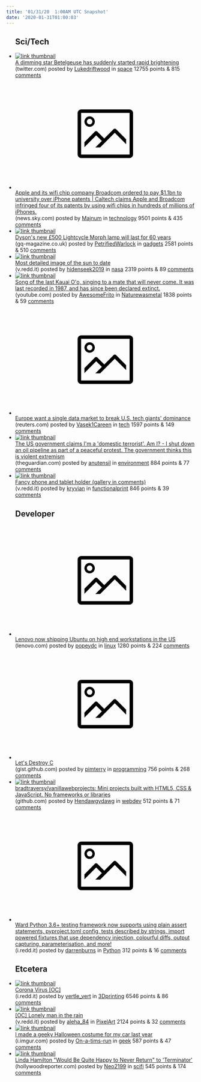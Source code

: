 ```yaml
---
title: '01/31/20  1:00AM UTC Snapshot'
date: '2020-01-31T01:00:03'
---
```

<ul>
<h2>Sci/Tech</h2>

<li><a href='https://twitter.com/chmn_victor/status/1222650793121153024'><img src='https://a.thumbs.redditmedia.com/eIAlQ_8LU3KSRnHZPw8TdE3RqP-5D7fv2X6X3rzvqQ0.jpg' alt='link thumbnail'></a><div><div class='linkTitle'><a href='https://twitter.com/chmn_victor/status/1222650793121153024'>A dimming star Betelgeuse has suddenly started rapid brightening</a></div>(twitter.com) posted by <a href='https://www.reddit.com/user/Lukedriftwood'>Lukedriftwood</a> in <a href='https://www.reddit.com/r/space'>space</a> 12755 points & 815 <a href='https://www.reddit.com/r/space/comments/ew5ccv/a_dimming_star_betelgeuse_has_suddenly_started/'>comments</a></div></li>

<li><a href='https://news.sky.com/story/apple-and-its-wifi-chip-company-broadcom-ordered-to-pay-11bn-to-university-over-iphone-patents-11921401'><svg version='1.1' viewBox='-34 -14 104 64' preserveAspectRatio='xMidYMid meet' xmlns='http://www.w3.org/2000/svg' xmlns:xlink='http://www.w3.org/1999/xlink'>
    <title>link thumbnail</title>
    <path d='M32,4H4A2,2,0,0,0,2,6V30a2,2,0,0,0,2,2H32a2,2,0,0,0,2-2V6A2,2,0,0,0,32,4ZM4,30V6H32V30Z'></path>
    <path d='M8.92,14a3,3,0,1,0-3-3A3,3,0,0,0,8.92,14Zm0-4.6A1.6,1.6,0,1,1,7.33,11,1.6,1.6,0,0,1,8.92,9.41Z'></path>
    <path d='M22.78,15.37l-5.4,5.4-4-4a1,1,0,0,0-1.41,0L5.92,22.9v2.83l6.79-6.79L16,22.18l-3.75,3.75H15l8.45-8.45L30,24V21.18l-5.81-5.81A1,1,0,0,0,22.78,15.37Z'></path>
    </svg></a><div><div class='linkTitle'><a href='https://news.sky.com/story/apple-and-its-wifi-chip-company-broadcom-ordered-to-pay-11bn-to-university-over-iphone-patents-11921401'>Apple and its wifi chip company Broadcom ordered to pay $1.1bn to university over iPhone patents | Caltech claims Apple and Broadcom infringed four of its patents by using wifi chips in hundreds of millions of iPhones.</a></div>(news.sky.com) posted by <a href='https://www.reddit.com/user/Majnum'>Majnum</a> in <a href='https://www.reddit.com/r/technology'>technology</a> 9501 points & 435 <a href='https://www.reddit.com/r/technology/comments/ew3i9t/apple_and_its_wifi_chip_company_broadcom_ordered/'>comments</a></div></li>

<li><a href='https://www.gq-magazine.co.uk/lifestyle/article/dysons-lightcycle-morph-lamp'><img src='https://b.thumbs.redditmedia.com/nHp9EJUgf6vDkb_3x7z-DDILuZdHCKqTWMYwKhEUirI.jpg' alt='link thumbnail'></a><div><div class='linkTitle'><a href='https://www.gq-magazine.co.uk/lifestyle/article/dysons-lightcycle-morph-lamp'>Dyson's new £500 Lightcycle Morph lamp will last for 60 years</a></div>(gq-magazine.co.uk) posted by <a href='https://www.reddit.com/user/PetrifiedWarlock'>PetrifiedWarlock</a> in <a href='https://www.reddit.com/r/gadgets'>gadgets</a> 2581 points & 510 <a href='https://www.reddit.com/r/gadgets/comments/ew2uix/dysons_new_500_lightcycle_morph_lamp_will_last/'>comments</a></div></li>

<li><a href='https://v.redd.it/l936hnu3gxd41'><img src='https://b.thumbs.redditmedia.com/aoXl0iVza0DDEVUkrhj0seMqpk84Ku_l85rMQzbcCpQ.jpg' alt='link thumbnail'></a><div><div class='linkTitle'><a href='https://v.redd.it/l936hnu3gxd41'>Most detailed image of the sun to date</a></div>(v.redd.it) posted by <a href='https://www.reddit.com/user/hidenseek2019'>hidenseek2019</a> in <a href='https://www.reddit.com/r/nasa'>nasa</a> 2319 points & 89 <a href='https://www.reddit.com/r/nasa/comments/ew6c4j/most_detailed_image_of_the_sun_to_date/'>comments</a></div></li>

<li><a href='https://www.youtube.com/watch?v=nDRY0CmcYNU'><img src='https://b.thumbs.redditmedia.com/MwLA1qeYQi5uRiJGZ8G0FQg9WdTRmNNEa7YboZLPqUs.jpg' alt='link thumbnail'></a><div><div class='linkTitle'><a href='https://www.youtube.com/watch?v=nDRY0CmcYNU'>Song of the last Kauai O'o, singing to a mate that will never come. It was last recorded in 1987, and has since been declared extinct.</a></div>(youtube.com) posted by <a href='https://www.reddit.com/user/AwesomeFrito'>AwesomeFrito</a> in <a href='https://www.reddit.com/r/Naturewasmetal'>Naturewasmetal</a> 1838 points & 59 <a href='https://www.reddit.com/r/Naturewasmetal/comments/ew7e0u/song_of_the_last_kauai_oo_singing_to_a_mate_that/'>comments</a></div></li>

<li><a href='https://www.reuters.com/article/us-eu-data-exclusive/exclusive-europe-wants-single-data-market-to-break-us-tech-giants-dominance-idUSKBN1ZS32E'><svg version='1.1' viewBox='-34 -14 104 64' preserveAspectRatio='xMidYMid meet' xmlns='http://www.w3.org/2000/svg' xmlns:xlink='http://www.w3.org/1999/xlink'>
    <title>link thumbnail</title>
    <path d='M32,4H4A2,2,0,0,0,2,6V30a2,2,0,0,0,2,2H32a2,2,0,0,0,2-2V6A2,2,0,0,0,32,4ZM4,30V6H32V30Z'></path>
    <path d='M8.92,14a3,3,0,1,0-3-3A3,3,0,0,0,8.92,14Zm0-4.6A1.6,1.6,0,1,1,7.33,11,1.6,1.6,0,0,1,8.92,9.41Z'></path>
    <path d='M22.78,15.37l-5.4,5.4-4-4a1,1,0,0,0-1.41,0L5.92,22.9v2.83l6.79-6.79L16,22.18l-3.75,3.75H15l8.45-8.45L30,24V21.18l-5.81-5.81A1,1,0,0,0,22.78,15.37Z'></path>
    </svg></a><div><div class='linkTitle'><a href='https://www.reuters.com/article/us-eu-data-exclusive/exclusive-europe-wants-single-data-market-to-break-us-tech-giants-dominance-idUSKBN1ZS32E'>Europe want a single data market to break U.S. tech giants' dominance</a></div>(reuters.com) posted by <a href='https://www.reddit.com/user/Vasek1Careen'>Vasek1Careen</a> in <a href='https://www.reddit.com/r/tech'>tech</a> 1597 points & 149 <a href='https://www.reddit.com/r/tech/comments/ew38zy/europe_want_a_single_data_market_to_break_us_tech/'>comments</a></div></li>

<li><a href='https://www.theguardian.com/commentisfree/2020/jan/30/oil-pipeline-protest-us-domestic-terrorism'><img src='https://a.thumbs.redditmedia.com/sq6k_IgfF1s0OsG3UjeSW3Rh7t5L96KBWmD4VCB6UP0.jpg' alt='link thumbnail'></a><div><div class='linkTitle'><a href='https://www.theguardian.com/commentisfree/2020/jan/30/oil-pipeline-protest-us-domestic-terrorism'>The US government claims I'm a 'domestic terrorist'. Am I? - I shut down an oil pipeline as part of a peaceful protest. The government thinks this is violent extremism</a></div>(theguardian.com) posted by <a href='https://www.reddit.com/user/anutensil'>anutensil</a> in <a href='https://www.reddit.com/r/environment'>environment</a> 884 points & 77 <a href='https://www.reddit.com/r/environment/comments/ew48lf/the_us_government_claims_im_a_domestic_terrorist/'>comments</a></div></li>

<li><a href='https://v.redd.it/ct8j0cc7wvd41'><img src='https://b.thumbs.redditmedia.com/4yEad9siJpFXV8z0zNJr9wYIB1ceJpsYpVkCW7blo3Q.jpg' alt='link thumbnail'></a><div><div class='linkTitle'><a href='https://v.redd.it/ct8j0cc7wvd41'>Fancy phone and tablet holder (gallery in comments)</a></div>(v.redd.it) posted by <a href='https://www.reddit.com/user/kryvian'>kryvian</a> in <a href='https://www.reddit.com/r/functionalprint'>functionalprint</a> 846 points & 39 <a href='https://www.reddit.com/r/functionalprint/comments/ew2vfy/fancy_phone_and_tablet_holder_gallery_in_comments/'>comments</a></div></li>

<h2>Developer</h2>

<li><a href='https://www.lenovo.com/us/en/think-workstations/thinkstation-p-series-towers/ThinkStation-P520/p/33TS3TPP520'><svg version='1.1' viewBox='-34 -14 104 64' preserveAspectRatio='xMidYMid meet' xmlns='http://www.w3.org/2000/svg' xmlns:xlink='http://www.w3.org/1999/xlink'>
    <title>link thumbnail</title>
    <path d='M32,4H4A2,2,0,0,0,2,6V30a2,2,0,0,0,2,2H32a2,2,0,0,0,2-2V6A2,2,0,0,0,32,4ZM4,30V6H32V30Z'></path>
    <path d='M8.92,14a3,3,0,1,0-3-3A3,3,0,0,0,8.92,14Zm0-4.6A1.6,1.6,0,1,1,7.33,11,1.6,1.6,0,0,1,8.92,9.41Z'></path>
    <path d='M22.78,15.37l-5.4,5.4-4-4a1,1,0,0,0-1.41,0L5.92,22.9v2.83l6.79-6.79L16,22.18l-3.75,3.75H15l8.45-8.45L30,24V21.18l-5.81-5.81A1,1,0,0,0,22.78,15.37Z'></path>
    </svg></a><div><div class='linkTitle'><a href='https://www.lenovo.com/us/en/think-workstations/thinkstation-p-series-towers/ThinkStation-P520/p/33TS3TPP520'>Lenovo now shipping Ubuntu on high end workstations in the US</a></div>(lenovo.com) posted by <a href='https://www.reddit.com/user/popeydc'>popeydc</a> in <a href='https://www.reddit.com/r/linux'>linux</a> 1280 points & 224 <a href='https://www.reddit.com/r/linux/comments/ew60lw/lenovo_now_shipping_ubuntu_on_high_end/'>comments</a></div></li>

<li><a href='https://gist.github.com/shakna-israel/4fd31ee469274aa49f8f9793c3e71163#lets-destroy-c'><svg version='1.1' viewBox='-34 -14 104 64' preserveAspectRatio='xMidYMid meet' xmlns='http://www.w3.org/2000/svg' xmlns:xlink='http://www.w3.org/1999/xlink'>
    <title>link thumbnail</title>
    <path d='M32,4H4A2,2,0,0,0,2,6V30a2,2,0,0,0,2,2H32a2,2,0,0,0,2-2V6A2,2,0,0,0,32,4ZM4,30V6H32V30Z'></path>
    <path d='M8.92,14a3,3,0,1,0-3-3A3,3,0,0,0,8.92,14Zm0-4.6A1.6,1.6,0,1,1,7.33,11,1.6,1.6,0,0,1,8.92,9.41Z'></path>
    <path d='M22.78,15.37l-5.4,5.4-4-4a1,1,0,0,0-1.41,0L5.92,22.9v2.83l6.79-6.79L16,22.18l-3.75,3.75H15l8.45-8.45L30,24V21.18l-5.81-5.81A1,1,0,0,0,22.78,15.37Z'></path>
    </svg></a><div><div class='linkTitle'><a href='https://gist.github.com/shakna-israel/4fd31ee469274aa49f8f9793c3e71163#lets-destroy-c'>Let's Destroy C</a></div>(gist.github.com) posted by <a href='https://www.reddit.com/user/pimterry'>pimterry</a> in <a href='https://www.reddit.com/r/programming'>programming</a> 756 points & 268 <a href='https://www.reddit.com/r/programming/comments/ew2a7y/lets_destroy_c/'>comments</a></div></li>

<li><a href='https://github.com/bradtraversy/vanillawebprojects'><img src='https://b.thumbs.redditmedia.com/tLSYDjmsjWd2dvbI2xTvx9e9kG2dGRiIy106PKPH_oI.jpg' alt='link thumbnail'></a><div><div class='linkTitle'><a href='https://github.com/bradtraversy/vanillawebprojects'>bradtraversy/vanillawebprojects: Mini projects built with HTML5, CSS &amp; JavaScript. No frameworks or libraries</a></div>(github.com) posted by <a href='https://www.reddit.com/user/Hendawgydawg'>Hendawgydawg</a> in <a href='https://www.reddit.com/r/webdev'>webdev</a> 512 points & 71 <a href='https://www.reddit.com/r/webdev/comments/ew3c6v/bradtraversyvanillawebprojects_mini_projects/'>comments</a></div></li>

<li><a href='https://i.redd.it/8q2bgxz6lxd41.png'><svg version='1.1' viewBox='-34 -14 104 64' preserveAspectRatio='xMidYMid meet' xmlns='http://www.w3.org/2000/svg' xmlns:xlink='http://www.w3.org/1999/xlink'>
    <title>link thumbnail</title>
    <path d='M32,4H4A2,2,0,0,0,2,6V30a2,2,0,0,0,2,2H32a2,2,0,0,0,2-2V6A2,2,0,0,0,32,4ZM4,30V6H32V30Z'></path>
    <path d='M8.92,14a3,3,0,1,0-3-3A3,3,0,0,0,8.92,14Zm0-4.6A1.6,1.6,0,1,1,7.33,11,1.6,1.6,0,0,1,8.92,9.41Z'></path>
    <path d='M22.78,15.37l-5.4,5.4-4-4a1,1,0,0,0-1.41,0L5.92,22.9v2.83l6.79-6.79L16,22.18l-3.75,3.75H15l8.45-8.45L30,24V21.18l-5.81-5.81A1,1,0,0,0,22.78,15.37Z'></path>
    </svg></a><div><div class='linkTitle'><a href='https://i.redd.it/8q2bgxz6lxd41.png'>Ward Python 3.6+ testing framework now supports using plain assert statements, pyproject.toml config, tests described by strings, import powered fixtures that use dependency injection, colourful diffs, output capturing, parameterisation, and more!</a></div>(i.redd.it) posted by <a href='https://www.reddit.com/user/darrenburns'>darrenburns</a> in <a href='https://www.reddit.com/r/Python'>Python</a> 312 points & 16 <a href='https://www.reddit.com/r/Python/comments/ew6trh/ward_python_36_testing_framework_now_supports/'>comments</a></div></li>

<h2>Etcetera</h2>

<li><a href='https://i.redd.it/j6k47ye5cyd41.jpg'><img src='https://a.thumbs.redditmedia.com/PvGHaKyUSPYvwHXmAkOJQHXJX2ASo8td2XuwAd5aSp0.jpg' alt='link thumbnail'></a><div><div class='linkTitle'><a href='https://i.redd.it/j6k47ye5cyd41.jpg'>Corona Virus [OC]</a></div>(i.redd.it) posted by <a href='https://www.reddit.com/user/yertle_vert'>yertle_vert</a> in <a href='https://www.reddit.com/r/3Dprinting'>3Dprinting</a> 6546 points & 86 <a href='https://www.reddit.com/r/3Dprinting/comments/ew93wc/corona_virus_oc/'>comments</a></div></li>

<li><a href='https://v.redd.it/psifg45a2xd41'><img src='https://a.thumbs.redditmedia.com/eG63tjtUm7I3qNQa4wGOKf_IVboyAvyCH-_XWGSRVD8.jpg' alt='link thumbnail'></a><div><div class='linkTitle'><a href='https://v.redd.it/psifg45a2xd41'>[OC] Lonely man in the rain</a></div>(v.redd.it) posted by <a href='https://www.reddit.com/user/aleha_84'>aleha_84</a> in <a href='https://www.reddit.com/r/PixelArt'>PixelArt</a> 2124 points & 32 <a href='https://www.reddit.com/r/PixelArt/comments/ew5bs3/oc_lonely_man_in_the_rain/'>comments</a></div></li>

<li><a href='https://i.imgur.com/IKeP5SF.jpg'><img src='https://b.thumbs.redditmedia.com/bKk39QTmGfUpz1Ip3IPMlN3bs2movZhVuCmOJ75AL3g.jpg' alt='link thumbnail'></a><div><div class='linkTitle'><a href='https://i.imgur.com/IKeP5SF.jpg'>I made a geeky Halloween costume for my car last year</a></div>(i.imgur.com) posted by <a href='https://www.reddit.com/user/On-a-tims-run'>On-a-tims-run</a> in <a href='https://www.reddit.com/r/geek'>geek</a> 587 points & 47 <a href='https://www.reddit.com/r/geek/comments/ew9afz/i_made_a_geeky_halloween_costume_for_my_car_last/'>comments</a></div></li>

<li><a href='https://www.hollywoodreporter.com/heat-vision/linda-hamilton-would-be-happy-never-return-terminator-1274687'><img src='https://a.thumbs.redditmedia.com/6zuyO7TfTonguIE25yFWPpHA2BKboxilT0jZxqgIfS8.jpg' alt='link thumbnail'></a><div><div class='linkTitle'><a href='https://www.hollywoodreporter.com/heat-vision/linda-hamilton-would-be-happy-never-return-terminator-1274687'>Linda Hamilton "Would Be Quite Happy to Never Return" to 'Terminator'</a></div>(hollywoodreporter.com) posted by <a href='https://www.reddit.com/user/Neo2199'>Neo2199</a> in <a href='https://www.reddit.com/r/scifi'>scifi</a> 545 points & 174 <a href='https://www.reddit.com/r/scifi/comments/ewarz3/linda_hamilton_would_be_quite_happy_to_never/'>comments</a></div></li>

</ul>
